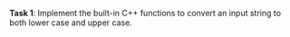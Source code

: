 **Task 1**: Implement the built-in C++ functions to convert an input string to both lower case and upper case.

